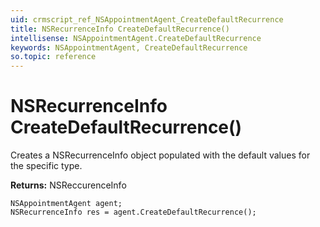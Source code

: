 ```yaml
---
uid: crmscript_ref_NSAppointmentAgent_CreateDefaultRecurrence
title: NSRecurrenceInfo CreateDefaultRecurrence()
intellisense: NSAppointmentAgent.CreateDefaultRecurrence
keywords: NSAppointmentAgent, CreateDefaultRecurrence
so.topic: reference
---
```


# NSRecurrenceInfo CreateDefaultRecurrence()

Creates a NSRecurrenceInfo object populated with the default values for the specific type.

**Returns:** NSReccurenceInfo

```crmscript
NSAppointmentAgent agent;
NSRecurrenceInfo res = agent.CreateDefaultRecurrence();
```

